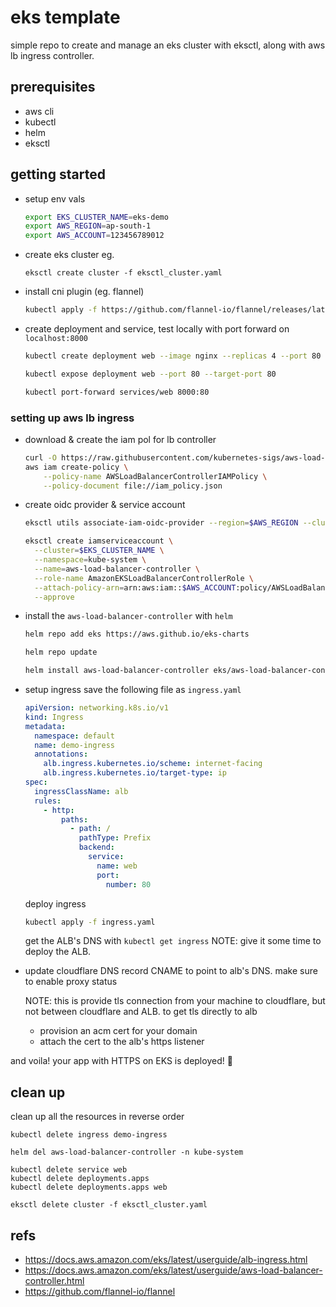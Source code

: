 # eks template

simple repo to create and manage an eks cluster with eksctl, along with aws lb ingress controller.

## prerequisites

- aws cli
- kubectl
- helm
- eksctl

## getting started

- setup env vals

  ```sh
  export EKS_CLUSTER_NAME=eks-demo
  export AWS_REGION=ap-south-1
  export AWS_ACCOUNT=123456789012
  ```

- create eks cluster
  eg.

  ```
  eksctl create cluster -f eksctl_cluster.yaml
  ```

- install cni plugin (eg. flannel)

  ```sh
  kubectl apply -f https://github.com/flannel-io/flannel/releases/latest/download/kube-flannel.yml
  ```

- create deployment and service, test locally with port forward on `localhost:8000`

  ```sh
  kubectl create deployment web --image nginx --replicas 4 --port 80

  kubectl expose deployment web --port 80 --target-port 80

  kubectl port-forward services/web 8000:80
  ```

### setting up aws lb ingress

- download & create the iam pol for lb controller

  ```sh
  curl -O https://raw.githubusercontent.com/kubernetes-sigs/aws-load-balancer-controller/v2.4.7/docs/install/iam_policy.json
  aws iam create-policy \
      --policy-name AWSLoadBalancerControllerIAMPolicy \
      --policy-document file://iam_policy.json
  ```

- create oidc provider & service account

  ```sh
  eksctl utils associate-iam-oidc-provider --region=$AWS_REGION --cluster=$EKS_CLUSTER_NAME --approve
  ```

  ```sh
  eksctl create iamserviceaccount \
    --cluster=$EKS_CLUSTER_NAME \
    --namespace=kube-system \
    --name=aws-load-balancer-controller \
    --role-name AmazonEKSLoadBalancerControllerRole \
    --attach-policy-arn=arn:aws:iam::$AWS_ACCOUNT:policy/AWSLoadBalancerControllerIAMPolicy \
    --approve
  ```

- install the `aws-load-balancer-controller` with `helm`

  ```sh
  helm repo add eks https://aws.github.io/eks-charts

  helm repo update

  helm install aws-load-balancer-controller eks/aws-load-balancer-controller   -n kube-system   --set clusterName=$CLUSTER_NAME   --set serviceAccount.create=false   --set serviceAccount.name=aws-load-balancer-controller
  ```

- setup ingress
  save the following file as `ingress.yaml`

  ```yaml
  apiVersion: networking.k8s.io/v1
  kind: Ingress
  metadata:
    namespace: default
    name: demo-ingress
    annotations:
      alb.ingress.kubernetes.io/scheme: internet-facing
      alb.ingress.kubernetes.io/target-type: ip
  spec:
    ingressClassName: alb
    rules:
      - http:
          paths:
            - path: /
              pathType: Prefix
              backend:
                service:
                  name: web
                  port:
                    number: 80
  ```

  deploy ingress

  ```sh
  kubectl apply -f ingress.yaml
  ```

  get the ALB's DNS with `kubectl get ingress`
  NOTE: give it some time to deploy the ALB.

- update cloudflare DNS record CNAME to point to alb's DNS. make sure to enable proxy status

  NOTE: this is provide tls connection from your machine to cloudflare, but not between cloudflare and ALB. to get tls directly to alb

  - provision an acm cert for your domain
  - attach the cert to the alb's https listener

and voila! your app with HTTPS on EKS is deployed! 🚀

## clean up

clean up all the resources in reverse order

```
kubectl delete ingress demo-ingress

helm del aws-load-balancer-controller -n kube-system

kubectl delete service web
kubectl delete deployments.apps
kubectl delete deployments.apps web

eksctl delete cluster -f eksctl_cluster.yaml
```

## refs

- https://docs.aws.amazon.com/eks/latest/userguide/alb-ingress.html
- https://docs.aws.amazon.com/eks/latest/userguide/aws-load-balancer-controller.html
- https://github.com/flannel-io/flannel
